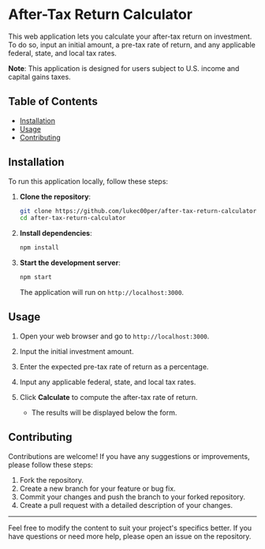 # After-Tax Return Calculator

This web application lets you calculate your after-tax return on investment. To do so, input an initial amount, a pre-tax rate of return, and any applicable federal, state, and local tax rates.

**Note**: This application is designed for users subject to U.S. income and capital gains taxes.

## Table of Contents

- [Installation](#installation)
- [Usage](#usage)
- [Contributing](#contributing)

## Installation

To run this application locally, follow these steps:

1. **Clone the repository**:

    ```bash
    git clone https://github.com/lukec00per/after-tax-return-calculator.git
    cd after-tax-return-calculator
    ```

2. **Install dependencies**:

    ```bash
    npm install
    ```

3. **Start the development server**:

    ```bash
    npm start
    ```

    The application will run on `http://localhost:3000`.

## Usage

1. Open your web browser and go to `http://localhost:3000`.

2. Input the initial investment amount.

3. Enter the expected pre-tax rate of return as a percentage.

4. Input any applicable federal, state, and local tax rates.

5. Click **Calculate** to compute the after-tax rate of return.
    - The results will be displayed below the form.

## Contributing

Contributions are welcome! If you have any suggestions or improvements, please follow these steps:

1. Fork the repository.
2. Create a new branch for your feature or bug fix.
3. Commit your changes and push the branch to your forked repository.
4. Create a pull request with a detailed description of your changes.

---

Feel free to modify the content to suit your project's specifics better. If you have questions or need more help, please open an issue on the repository.
